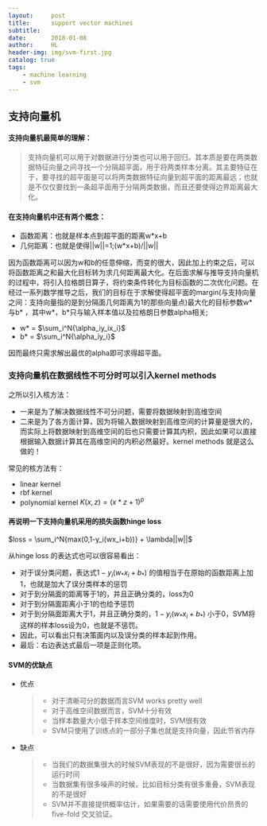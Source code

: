 ```yaml
---
layout:     post
title:      support vector machines
subtitle:   
date:       2018-01-08
author:     HL
header-img: img/svm-first.jpg
catalog: true
tags:
    - machine learning
    - svm
---
```


## 支持向量机

####  支持向量机最简单的理解：

> 支持向量机可以用于对数据进行分类也可以用于回归。其本质是要在两类数据特征向量之间寻找一个分隔超平面，用于将两类样本分离。其主要特征在于，要寻找的超平面是可以将两类数据特征向量到超平面的距离最远；也就是不仅仅要找到一条超平面用于分隔两类数据，而且还要使得边界距离最大化。

#### 在支持向量机中还有两个概念：

* 函数距离：也就是样本点到超平面的距离w*x+b
* 几何距离：也就是使得||w||=1;(w*x+b)/||w||

因为函数距离可以因为w和b的任意伸缩，而变的很大，因此加上约束之后，可以将函数距离之和最大化目标转为求几何距离最大化。在后面求解与推导支持向量机的过程中，将引入拉格朗日算子，将约束条件转化为目标函数的二次优化问题。在经过一系列数学推导之后，我们的目标在于求解使得超平面的margin(与支持向量之间：支持向量指的是到分隔面几何距离为1的那些向量点)最大化的目标参数w* 与b* ，其中w*，b*只与输入样本值以及拉格朗日参数alpha相关;

* w* = $\sum_i^N{\alpha_iy_ix_i}$
* b* = $\sum_i^N{\alpha_iy_i}$

因而最终只需求解出最优的alpha即可求得超平面。



### 支持向量机在数据线性不可分时可以引入kernel methods

之所以引入核方法：

* 一来是为了解决数据线性不可分问题，需要将数据映射到高维空间
* 二来是为了各方面计算，因为将输入数据映射到高维空间的计算量是很大的，而实际上将数据映射到高维空间的后也只需要计算其内积，因此如果可以直接根据输入数据计算其在高维空间的内积必然最好。kernel methods 就是这么做的！

常见的核方法有：

* linear kernel  
* rbf kernel
* polynomial kernel          $K(x,z) = (x*z+1)^p$



#### 再说明一下支持向量机采用的损失函数hinge loss

$loss = \sum_i^N{max(0,1-y_i(wx_i+b))} + \lambda||w||$

从hinge loss 的表达式也可以很容易看出：

* 对于误分类问题，表达式$1-y_i(w_*x_i+b_*)$ 的值相当于在原始的函数距离上加1，也就是加大了误分类样本的惩罚
* 对于到分隔面的距离等于1的，并且正确分类的，loss为0
* 对于到分隔面距离小于1的也给予惩罚
* 对于到分隔面距离大于1，并且正确分类的，$1-y_i(w_*x_i+b_*)$ 小于0，SVM将这样的样本loss设为0，也就是不惩罚。
* 因此，可以看出只有决策面内以及误分类的样本起到作用。
* 最后：右边表达式最后一项是正则化项。

#### SVM的优缺点

* 优点

  > * 对于清晰可分的数据而言SVM works pretty well
  > * 对于高维空间数据而言，SVM十分有效
  > * 当样本数量大小低于样本空间维度时，SVM很有效
  > * SVM只使用了训练点的一部分子集也就是支持向量，因此节省内存

* 缺点

  > * 当我们的数据集很大的时候SVM表现的不是很好，因为需要很长的运行时间
  > * 当数据集有很多噪声的时候，比如目标分类有很多重叠，SVM表现的不是很好
  > * SVM并不直接提供概率估计，如果需要的话需要使用代价昂贵的five-fold 交叉验证。
